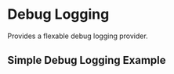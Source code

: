 # Debug Logging

Provides a flexable debug logging provider.

## Simple Debug Logging Example
```CSharp

```
